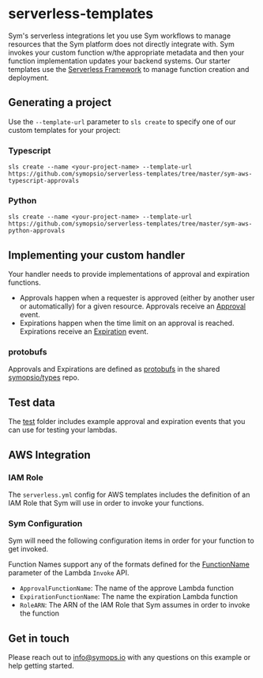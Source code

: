 # serverless-templates

Sym's serverless integrations let you use Sym workflows to manage resources that the Sym platform does not directly integrate with. Sym invokes your custom function w/the appropriate metadata and then your function implementation updates your backend systems. Our starter templates use the [Serverless Framework](https://serverless.com) to manage function creation and deployment.

## Generating a project

Use the `--template-url` parameter to `sls create` to specify one of our custom templates for your project:

### Typescript

`sls create --name <your-project-name> --template-url https://github.com/symopsio/serverless-templates/tree/master/sym-aws-typescript-approvals`

### Python

`sls create --name <your-project-name> --template-url https://github.com/symopsio/serverless-templates/tree/master/sym-aws-python-approvals`

## Implementing your custom handler

Your handler needs to provide implementations of approval and expiration functions. 
* Approvals happen when a requester is approved (either by another user or automatically) for a given resource. Approvals receive an [Approval](https://github.com/symopsio/types/blob/master/docs/index.md#sym.messages.Approval) event.
* Expirations happen when the time limit on an approval is reached. Expirations receive an [Expiration](https://github.com/symopsio/types/blob/master/docs/index.md#sym.messages.Expiration) event.

### protobufs

Approvals and Expirations are defined as [protobufs](https://developers.google.com/protocol-buffers/) in the shared [symopsio/types](https://github.com/symopsio/types) repo. 

## Test data

The [test](test) folder includes example approval and expiration events that you can use for testing your lambdas.

## AWS Integration

### IAM Role

The `serverless.yml` config for AWS templates includes the definition of an IAM Role that Sym will use in order to invoke your functions. 

### Sym Configuration

Sym will need the following configuration items in order for your function to get invoked.

Function Names support any of the formats defined for the [FunctionName](https://docs.aws.amazon.com/lambda/latest/dg/API_Invoke.html#API_Invoke_RequestSyntax) parameter of the Lambda `Invoke` API.

* `ApprovalFunctionName`: The name of the approve Lambda function
* `ExpirationFunctionName`: The name the expiration Lambda function
* `RoleARN`: The ARN of the IAM Role that Sym assumes in order to invoke the function

## Get in touch

Please reach out to info@symops.io with any questions on this example or help getting started.
